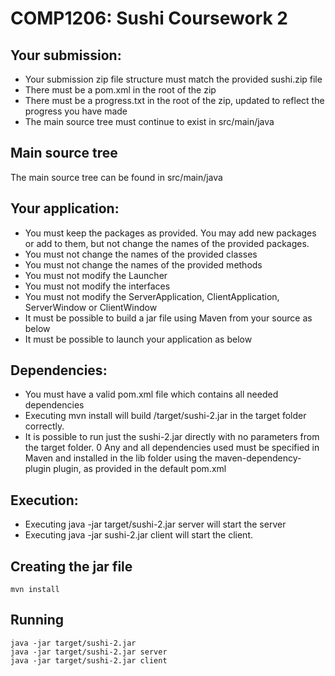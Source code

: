 # COMP1206: Sushi Coursework 2

## Your submission:
- Your submission zip file structure must match the provided sushi.zip file
- There must be a pom.xml in the root of the zip
- There must be a progress.txt in the root of the zip, updated to reflect the progress you have made
- The main source tree must continue to exist in src/main/java

## Main source tree
The main source tree can be found in src/main/java

## Your application:
- You must keep the packages as provided. You may add new packages or add to them, but not change the names of the provided packages.
- You must not change the names of the provided classes
- You must not change the names of the provided methods
- You must not modify the Launcher
- You must not modify the interfaces
- You must not modify the ServerApplication, ClientApplication, ServerWindow or ClientWindow
- It must be possible to build a jar file using Maven from your source as below
- It must be possible to launch your application as below

## Dependencies:
- You must have a valid pom.xml file which contains all needed dependencies
- Executing mvn install will build /target/sushi-2.jar in the target folder correctly.
- It is possible to run just the sushi-2.jar directly with no parameters from the target folder.
0 Any and all dependencies used must be specified in Maven and installed in the lib folder using the maven-dependency-plugin plugin, as provided in the default pom.xml

## Execution: 
- Executing java -jar target/sushi-2.jar server will start the server
- Executing java -jar sushi-2.jar client will start the client.

## Creating the jar file
    mvn install

## Running
    java -jar target/sushi-2.jar
    java -jar target/sushi-2.jar server
    java -jar target/sushi-2.jar client

